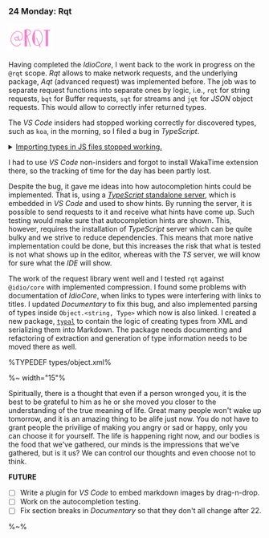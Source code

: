 ### 24 Monday: Rqt

![](images/18/rqt.png)

Having completed the _IdioCore_, I went back to the work in progress on the `@rqt` scope. _Rqt_ allows to make network requests, and the underlying package, _Aqt_ (advanced request) was implemented before. The job was to separate request functions into separate ones by logic, i.e., `rqt` for string requests, `bqt` for Buffer requests, `sqt` for streams and `jqt` for _JSON_ object requests. This would allow to correctly infer returned types.

The _VS Code_ insiders had stopped working correctly for discovered types, such as `koa`, in the morning, so I filed a bug in _TypeScript_.

<details>
<summary><a href="https://github.com/Microsoft/TypeScript/issues/27302">Importing types in JS files stopped working.</a></summary>
Since last week, importing of external types has stopped working.

![screen shot 2018-09-24 at 12 47 10](https://user-images.githubusercontent.com/21156791/45945983-06b32b00-bff8-11e8-85ec-0bf834d73f6b.png)

![screen shot 2018-09-24 at 12 52 03](https://user-images.githubusercontent.com/21156791/45946161-b9838900-bff8-11e8-8c16-e701c1c87b84.png)

![screen shot 2018-09-24 at 13 01 20](https://user-images.githubusercontent.com/21156791/45946651-32cfab80-bffa-11e8-9987-184df5aa7f3d.png)

It works in non-insiders. This has definitely worked in insiders fine last week.

![screen shot 2018-09-24 at 12 48 03](https://user-images.githubusercontent.com/21156791/45946018-28acad80-bff8-11e8-92b3-a692e5f3a859.png)

![screen shot 2018-09-24 at 13 02 20](https://user-images.githubusercontent.com/21156791/45946657-382cf600-bffa-11e8-8349-1cbad8244a29.png)


And no I don't want to convert to TypeScript.

![test](https://user-images.githubusercontent.com/21156791/45973889-5ae5fb80-c048-11e8-9100-ccead5b554bc.gif)
</details>

I had to use _VS Code_ non-insiders and forgot to install WakaTime extension there, so the tracking of time for the day has been partly lost.

Despite the bug, it gave me ideas into how autocompletion hints could be implemented. That is, using a [_TypeScript_ standalone server](https://github.com/Microsoft/TypeScript/wiki/Standalone-Server-%28tsserver%29), which is embedded in _VS Code_ and used to show hints. By running the server, it is possible to send requests to it and receive what hints have come up. Such testing would make sure that autocompletion hints are shown. This, however, requires the installation of _TypeScript_ server which can be quite bulky and we strive to reduce dependencies. This means that more native implementation could be done, but this increases the risk that what is tested is not what shows up in the editor, whereas with the _TS_ server, we will know for sure what the _IDE_ will show.

<!-- An online tool which can integrate with _GitHub_ to test autocompletions, can be called `completest.co`, for _complete test_. It is actually an archaic for the most complete.  -->

The work of the request library went well and I tested `rqt` against `@idio/core` with implemented compression. I found some problems with documentation of _IdioCore_, when links to types were interfering with links to titles. I updated _Documentary_ to fix this bug, and also implemented parsing of types inside `Object.<string, Type>` which now is also linked. I created a new package, [`typal`](https://github.com/artdecocode/typal) to contain the logic of creating types from XML and serializing them into Markdown. The package needs documenting and refactoring of extraction and generation of type information needs to be moved there as well.

%TYPEDEF types/object.xml%

%~ width="15"%

Spiritually, there is a thought that even if a person wronged you, it is the best to be grateful to him as he or she moved you closer to the understanding of the true meaning of life. Great many people won't wake up tomorrow, and it is an amazing thing to be alife just now. You do not have to grant people the privilige of making you angry or sad or happy, only you can choose it for yourself. The life is happening right now, and our bodies is the food that we've gathered, our minds is the impressions that we've gathered, but is it us? We can control our thoughts and even choose not to think.

**FUTURE**

- [ ] Write a plugin for _VS Code_ to embed markdown images by drag-n-drop.
- [ ] Work on the autocompletion testing.
- [ ] Fix section breaks in _Documentary_ so that they don't all change after 22.

%~%